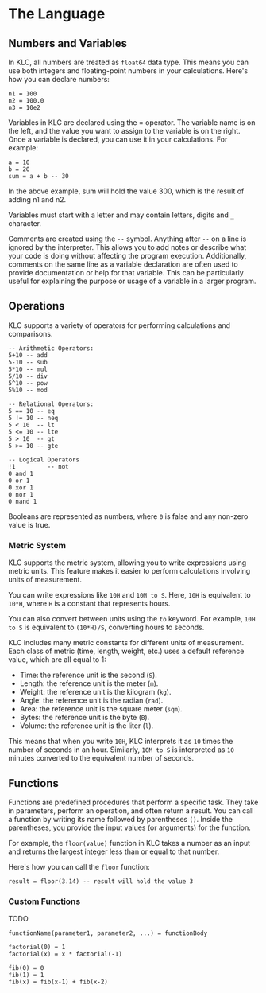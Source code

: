# The Language

## Numbers and Variables

In KLC, all numbers are treated as `float64` data type. This means you can use both integers and floating-point numbers in your calculations. Here's how you can declare numbers:

```
n1 = 100
n2 = 100.0
n3 = 10e2
```

Variables in KLC are declared using the = operator. The variable name is on the left, and the value you want to assign to the variable is on the right. Once a variable is declared, you can use it in your calculations. For example:

```
a = 10
b = 20
sum = a + b -- 30
```

In the above example, sum will hold the value 300, which is the result of adding n1 and n2.

Variables must start with a letter and may contain letters, digits and `_` character.

Comments are created using the `--` symbol. Anything after `--` on a line is ignored by the interpreter. This allows you to add notes or describe what your code is doing without affecting the program execution. Additionally, comments on the same line as a variable declaration are often used to provide documentation or help for that variable. This can be particularly useful for explaining the purpose or usage of a variable in a larger program.

## Operations

KLC supports a variety of operators for performing calculations and comparisons.

```
-- Arithmetic Operators:
5+10 -- add
5-10 -- sub
5*10 -- mul
5/10 -- div
5^10 -- pow
5%10 -- mod

-- Relational Operators:
5 == 10 -- eq
5 != 10 -- neq
5 < 10  -- lt
5 <= 10 -- lte
5 > 10  -- gt
5 >= 10 -- gte

-- Logical Operators
!1		   -- not
0 and 1
0 or 1
0 xor 1
0 nor 1
0 nand 1
```

Booleans are represented as numbers, where `0` is false and any non-zero value is true.

### Metric System

KLC supports the metric system, allowing you to write expressions using metric units. This feature makes it easier to perform calculations involving units of measurement.

You can write expressions like `10H` and `10M to S`. Here, `10H` is equivalent to `10*H`, where `H` is a constant that represents hours.

You can also convert between units using the `to` keyword. For example, `10H to S` is equivalent to `(10*H)/S`, converting hours to seconds.

KLC includes many metric constants for different units of measurement. Each class of metric (time, length, weight, etc.) uses a default reference value, which are all equal to 1:

- Time: the reference unit is the second (`S`).
- Length: the reference unit is the meter (`m`).
- Weight: the reference unit is the kilogram (`kg`).
- Angle: the reference unit is the radian (`rad`).
- Area: the reference unit is the square meter (`sqm`).
- Bytes: the reference unit is the byte (`B`).
- Volume: the reference unit is the liter (`l`).

This means that when you write `10H`, KLC interprets it as `10` times the number of seconds in an hour. Similarly, `10M to S` is interpreted as `10` minutes converted to the equivalent number of seconds.

## Functions

Functions are predefined procedures that perform a specific task. They take in parameters, perform an operation, and often return a result. You can call a function by writing its name followed by parentheses `()`. Inside the parentheses, you provide the input values (or arguments) for the function.

For example, the `floor(value)` function in KLC takes a number as an input and returns the largest integer less than or equal to that number.

Here's how you can call the `floor` function:

```
result = floor(3.14) -- result will hold the value 3
```

### Custom Functions

TODO

```
functionName(parameter1, parameter2, ...) = functionBody
```

```
factorial(0) = 1
factorial(x) = x * factorial(-1)
```

```
fib(0) = 0
fib(1) = 1
fib(x) = fib(x-1) + fib(x-2)
```

